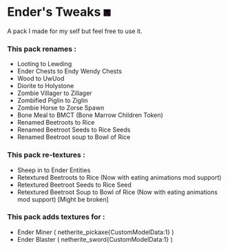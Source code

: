 # Ender's Tweaks ![pack](./pack.png)
A pack I made for my self but feel free to use it.

### This pack renames :
- Looting to Lewding
- Ender Chests to Endy Wendy Chests
- Wood to UwUod
- Diorite to Holystone
- Zombie Villager to Zillager
- Zombified Piglin to Ziglin
- Zombie Horse to Zorse Spawn
- Bone Meal to BMCT (Bone Marrow Children Token)
- Renamed Beetroots to Rice
- Renamed Beetroot Seeds to Rice Seeds
- Renamed Beetroot soup to Bowl of Rice

### This pack re-textures :
- Sheep in to Ender Entities  
- Retextured Beetroots to Rice (Now with eating animations mod  support)
- Retextured Beetroot Seeds to Rice Seed
- Retextured Beetroot Soup to Bowl of Rice  (Now with eating animations mod  support) [Might be broken]

### This pack adds textures for :
- Ender Miner ( netherite_pickaxe{CustomModelData:1} )
- Ender Blaster ( netherite_sword{CustomModelData:1} )
